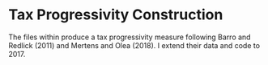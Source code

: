 # Tax Progressivity Construction
The files within produce a tax progressivity measure following Barro and Redlick (2011) and Mertens and Olea (2018). I extend their data and code to 2017.
